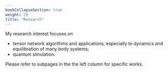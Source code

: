 ```yaml
---
bookCollapseSection: true
weight: 20
title: "Research"
---
```


My research interest focuses on 
- tensor network algorithms and applications, especially to dynamics and equilibration of many body systems;
- quantum simulation.

Please refer to subpages in the the left column for specific works.